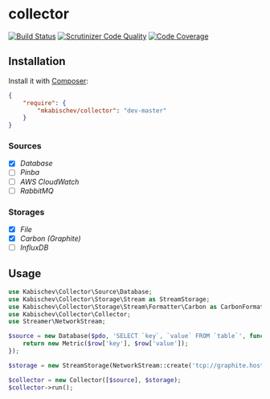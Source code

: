 # collector
[![Build Status](https://travis-ci.org/mkabischev/collector.svg?branch=master)](https://travis-ci.org/mkabischev/collector)
[![Scrutinizer Code Quality](https://scrutinizer-ci.com/g/mkabischev/collector/badges/quality-score.png?b=master)](https://scrutinizer-ci.com/g/mkabischev/collector/?branch=master)
[![Code Coverage](https://scrutinizer-ci.com/g/mkabischev/collector/badges/coverage.png?b=master)](https://scrutinizer-ci.com/g/mkabischev/collector/?branch=master)

## Installation

Install it with [Composer](https://getcomposer.org/):
```json
{
    "require": {
        "mkabischev/collector": "dev-master"
    }
}
```

### Sources
 - [x] _Database_
 - [ ] _Pinba_ 
 - [ ] _AWS CloudWatch_
 - [ ] _RabbitMQ_
 
### Storages
 - [x] _File_
 - [x] _Carbon (Graphite)_
 - [ ] _InfluxDB_
 
## Usage
```php
use Kabischev\Collector\Source\Database;
use Kabischev\Collector\Storage\Stream as StreamStorage;
use Kabischev\Collector\Storage\Stream\Formatter\Carbon as CarbonFormatter;
use Kabischev\Collector\Collector;
use Streamer\NetworkStream;

$source = new Database($pdo, 'SELECT `key`, `value` FROM `table`', function(array $row) {
    return new Metric($row['key'], $row['value']);
});

$storage = new StreamStorage(NetworkStream::create('tcp://graphite.host:2003'), new CarbonFormatter());

$collector = new Collector([$source], $storage);
$collector->run();
```
